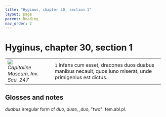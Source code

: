 ```yaml
---
title: "Hyginus, chapter 30, section 1"
layout: page
parent: Reading
nav_order: 2
---
```


# Hyginus, chapter 30, section 1


| | |
| --- | --- |
| ![](https://thumbs-prod.si-cdn.com/AN62OzaFcFW-NlZmr9G9ullHMWU=/fit-in/1072x0/https://public-media.si-cdn.com/filer/3f/be/3fbe1e9d-24bb-4c4a-b186-c250ae31aee7/ercole_fanciullo_che_strozza_i_serpenti_150-200_ca_coll_albani.jpg)<br/> *Capitoline Museum, Inv. Scu. 247* | `1` Infans cum esset, dracones duos duabus manibus necauit, quos Iuno miserat, unde primigenius est dictus.|





## Glosses and notes

*duabus* irregular form of *duo, duae, ,duo*, "two": fem.abl.pl.
